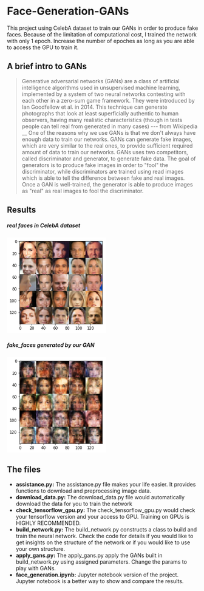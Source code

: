 # Face-Generation-GANs

This project using CelebA dataset to train our GANs in order to produce fake faces. Because of the limitation of computational cost, I trained the network with only 1 epoch. Increase the number of epoches as long as you are able to access the GPU to train it.

## A brief intro to GANs
> Generative adversarial networks (GANs) are a class of artificial intelligence algorithms used in unsupervised machine learning, implemented by a system of two neural networks contesting with each other in a zero-sum game framework. They were introduced by Ian Goodfellow et al. in 2014. This technique can generate photographs that look at least superficially authentic to human observers, having many realistic characteristics (though in tests people can tell real from generated in many cases) --- from Wikipedia
__
One of the reasons why we use GANs is that we don't always have enough data to train our networks. GANs can generate fake images, which are very similar to the real ones, to provide sufficient required amount of data to train our networks. GANs uses two competitors, called discriminator and generator, to generate fake data. The goal of generators is to produce fake images in order to "fool" the discriminator, while discriminators are trained using read images which is able to tell the difference between fake and real images. Once a GAN is well-trained, the generator is able to produce images as "real" as real images to fool the discriminator.

## Results
##### real faces in CelebA dataset
![real faces in CelebA dataset](real_face.png)
##### fake_faces generated by our GAN
![fake_faces generated by our GAN](fake_face.png)

## The files
* **assistance.py:** The assistance.py file makes your life easier. It provides functions to download and preprocessing image data.
* **download_data.py:** The download_data.py file would automatically download the data for you to train the network
* **check_tensorflow_gpu.py:** The check_tensorflow_gpu.py would check your tensorflow version and your access to GPU. Training on GPUs is HIGHLY RECOMMENDED.
* **build_network.py:** The build_network.py constructs a class to build and train the neural network. Check the code for details if you would like to get insights on the structure of the network or if you would like to use your own structure.
* **apply_gans.py:** The apply_gans.py apply the GANs built in build_network.py using assigned parameters. Change the params to play with GANs.
* **face_generation.ipynb:** Jupyter notebook version of the project. Jupyter notebook is a better way to show and compare the results.
